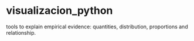 # visualizacion_python
tools to explain empirical evidence: quantities, distribution, proportions and relationship. 
